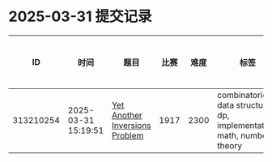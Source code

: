 # 2025-03-31 提交记录

 | ID | 时间 | 题目 | 比赛 | 难度 | 标签 | 结果 | 测试用例 | 运行时间 | 内存消耗 |
 |----|------|-----|-----|------|-----|------|---------|--------|----------|
 | 313210254 | 2025-03-31  15:19:51 | [Yet Another Inversions Problem](https://codeforces.com/problemset/problem/1917/D) | 1917 | 2300 | combinatorics, data structures, dp, implementation, math, number theory | TESTING | 0 | 0ms | 0KB |